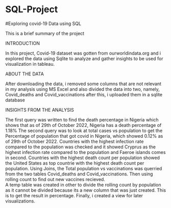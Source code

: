 # SQL-Project
#Exploring covid-19 Data using SQL

This is a brief summary of the project

INTRODUCTION

In this project, Covid-19 dataset was gotten from ourworldindata.org and i explored the data using Sqlite to analyze and gather insights to be used for visualization in
tableau.


ABOUT THE DATA

After downloading the data, i removed some columns that are not relevant in my analysis using MS Excel and also divided the data into two, namely, Covid_deaths and Covid_vaccinations
after this, i uploaded them in a sqlite database

INSIGHTS FROM THE ANALYSIS

The first query was written to find the death percentage in Nigeria which shows that as of 29th of October 2022, Nigeria has a death percentage of 1.18%
The second query was to look at total cases vs population to get the Percentage of population that got covid in Nigeria, which showed 0.12% as of 29th of October 2022.
Countries with the highest infection rate compared to the population was checked and it showed Cryprus as the highest infection rate compared to the population and 
Faeroe islands comes in second.
Countries with the highest death count per population showed the United States as top countrie with the highest death count per population.
Using Joins, the Total population vs vaccinations was querried from the two tables Covid_deaths and Covid_vaccinations.
Then using rolling count to find out new vaccines recieved.  
A temp table was created in other to divide the rolling count by population as it cannot be divided because its a new column that was just created. This is to get the result in percentage.
Finally, i created a view for later visualizations.
